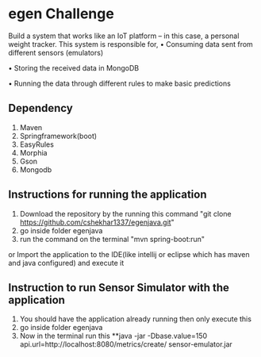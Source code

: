 # egen Challenge
Build a system that works like an IoT platform – in this case, a personal weight tracker. This system is responsible for,
•	Consuming data sent from different sensors (emulators)

•	Storing the received data in MongoDB

•	Running the data through different rules to make basic predictions

## Dependency
1. Maven
2. Springframework(boot)
3. EasyRules
4. Morphia
5. Gson
6. Mongodb

## Instructions for running the application
1. Download the repository by the running this command "git clone https://github.com/cshekhar1337/egenjava.git"
2. go inside folder egenjava
3. run the command on the terminal "mvn spring-boot:run"

or Import the application to the IDE(like intellij or eclipse which has maven and java configured) and execute it

## Instruction to run Sensor Simulator with the application
1. You should have the application already running then only execute this 
2. go inside folder egenjava 
3. Now in the terminal run this **java -jar -Dbase.value=150 api.url=http://localhost:8080/metrics/create/ sensor-emulator.jar 



